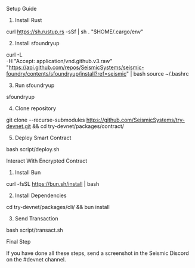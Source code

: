 Setup Guide

1. Install Rust

curl https://sh.rustup.rs -sSf | sh
. "$HOME/.cargo/env"

2. Install sfoundryup

curl -L \
     -H "Accept: application/vnd.github.v3.raw" \
     "https://api.github.com/repos/SeismicSystems/seismic-foundry/contents/sfoundryup/install?ref=seismic" | bash
source ~/.bashrc

3. Run sfoundryup

sfoundryup

4. Clone repository

git clone --recurse-submodules https://github.com/SeismicSystems/try-devnet.git && cd try-devnet/packages/contract/

5. Deploy Smart Contract

bash script/deploy.sh

Interact With Encrypted Contract

1. Install Bun

curl -fsSL https://bun.sh/install | bash

2. Install Dependencies

cd try-devnet/packages/cli/ && bun install

3. Send Transaction

bash script/transact.sh

Final Step

If you have done all these steps, send a screenshot in the Seismic Discord on the #devnet channel.

